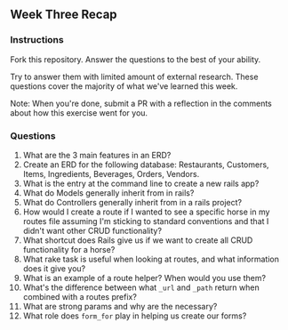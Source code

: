 ## Week Three Recap

### Instructions
Fork this repository. Answer the questions to the best of your ability.

Try to answer them with limited amount of external research. These questions cover the majority of what we've learned this week.

Note: When you're done, submit a PR with a reflection in the comments about how this exercise went for you.

### Questions

1. What are the 3 main features in an ERD?
2. Create an ERD for the following database: Restaurants, Customers, Items, Ingredients, Beverages, Orders, Vendors.
3. What is the entry at the command line to create a new rails app?
4. What do Models generally inherit from in rails?
5. What do Controllers generally inherit from in a rails project?
6. How would I create a route if I wanted to see a specific horse in my routes file assuming I'm sticking to standard conventions and that I didn't want other CRUD functionality?
7. What shortcut does Rails give us if we want to create all CRUD functionality for a horse?
8. What rake task is useful when looking at routes, and what information does it give you?
9. What is an example of a route helper? When would you use them?
10. What's the difference between what `_url` and `_path` return when combined with a routes prefix?
11. What are strong params and why are the necessary?
12. What role does `form_for` play in helping us create our forms?
